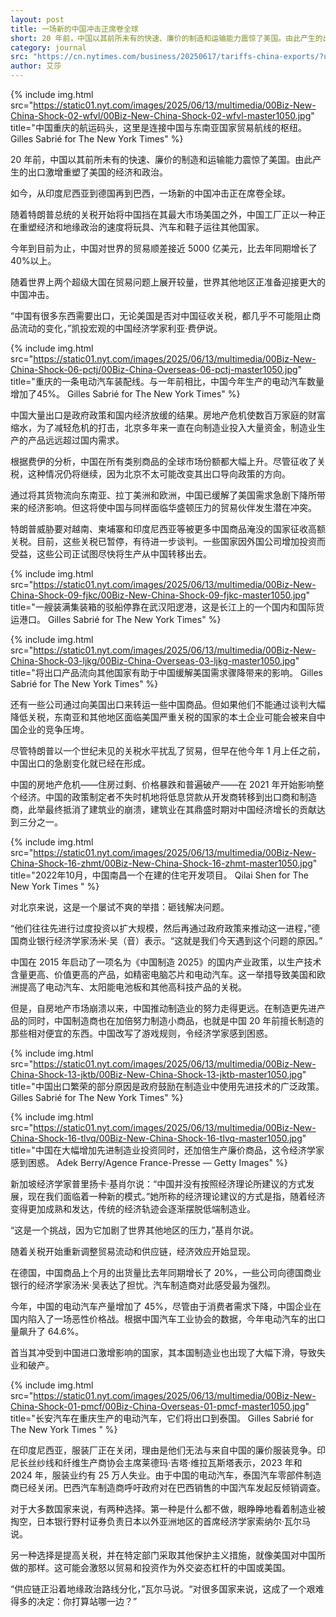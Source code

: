 ```yaml
---
layout: post
title: 一场新的中国冲击正席卷全球
short: 20 年前，中国以其前所未有的快速、廉价的制造和运输能力震惊了美国。由此产生的出口激增重塑了美国的经济和政治
category: journal
src: "https://cn.nytimes.com/business/20250617/tariffs-china-exports/?utm_source=tw-nytimeschinese&utm_medium=social&utm_campaign=cur"
author: 艾莎
---
```


{% include img.html src="https://static01.nyt.com/images/2025/06/13/multimedia/00Biz-New-China-Shock-02-wfvl/00Biz-New-China-Shock-02-wfvl-master1050.jpg" title="中国重庆的航运码头，这里是连接中国与东南亚国家贸易航线的枢纽。 Gilles Sabrié for The New York Times" %}

20 年前，中国以其前所未有的快速、廉价的制造和运输能力震惊了美国。由此产生的出口激增重塑了美国的经济和政治。

如今，从印度尼西亚到德国再到巴西，一场新的中国冲击正在席卷全球。

随着特朗普总统的关税开始将中国挡在其最大市场美国之外，中国工厂正以一种正在重塑经济和地缘政治的速度将玩具、汽车和鞋子运往其他国家。

今年到目前为止，中国对世界的贸易顺差接近 5000 亿美元，比去年同期增长了 40%以上。

随着世界上两个超级大国在贸易问题上展开较量，世界其他地区正准备迎接更大的中国冲击。

“中国有很多东西需要出口，无论美国是否对中国征收关税，都几乎不可能阻止商品流动的变化，”凯投宏观的中国经济学家利亚·费伊说。

{% include img.html src="https://static01.nyt.com/images/2025/06/13/multimedia/00Biz-New-China-Shock-06-pctj/00Biz-China-Overseas-06-pctj-master1050.jpg" title="重庆的一条电动汽车装配线。与一年前相比，中国今年生产的电动汽车数量增加了45%。 Gilles Sabrié for The New York Times" %}

中国大量出口是政府政策和国内经济放缓的结果。房地产危机使数百万家庭的财富缩水，为了减轻危机的打击，北京多年来一直在向制造业投入大量资金，制造业生产的产品远远超过国内需求。

根据费伊的分析，中国在所有类别商品的全球市场份额都大幅上升。尽管征收了关税，这种情况仍将继续，因为北京不太可能改变其出口导向政策的方向。

通过将其货物流向东南亚、拉丁美洲和欧洲，中国已缓解了美国需求急剧下降所带来的经济影响。但这将使中国与同样面临华盛顿压力的贸易伙伴发生潜在冲突。

特朗普威胁要对越南、柬埔寨和印度尼西亚等被更多中国商品淹没的国家征收高额关税。目前，这些关税已暂停，有待进一步谈判。一些国家因外国公司增加投资而受益，这些公司正试图尽快将生产从中国转移出去。

{% include img.html src="https://static01.nyt.com/images/2025/06/13/multimedia/00Biz-New-China-Shock-09-fjkc/00Biz-New-China-Shock-09-fjkc-master1050.jpg" title="一艘装满集装箱的驳船停靠在武汉阳逻港，这是长江上的一个国内和国际货运港口。 Gilles Sabrié for The New York Times" %}

{% include img.html src="https://static01.nyt.com/images/2025/06/13/multimedia/00Biz-New-China-Shock-03-ljkg/00Biz-China-Overseas-03-ljkg-master1050.jpg" title="将出口产品流向其他国家有助于中国缓解美国需求骤降带来的影响。 Gilles Sabrié for The New York Times" %}

还有一些公司通过向美国出口来转运一些中国商品。但如果他们不能通过谈判大幅降低关税，东南亚和其他地区面临美国严重关税的国家的本土企业可能会被来自中国企业的竞争压垮。

尽管特朗普以一个世纪未见的关税水平扰乱了贸易，但早在他今年 1 月上任之前，中国出口的急剧变化就已经在形成。

中国的房地产危机——住房过剩、价格暴跌和普遍破产——在 2021 年开始影响整个经济。中国的政策制定者不失时机地将低息贷款从开发商转移到出口商和制造商，此举最终抵消了建筑业的崩溃，建筑业在其鼎盛时期对中国经济增长的贡献达到三分之一。

{% include img.html src="https://static01.nyt.com/images/2025/06/13/multimedia/00Biz-New-China-Shock-16-zhmt/00Biz-New-China-Shock-16-zhmt-master1050.jpg" title="2022年10月，中国南昌一个在建的住宅开发项目。 Qilai Shen for The New York Times
" %}

对北京来说，这是一个屡试不爽的举措：砸钱解决问题。

“他们往往先进行过度投资以扩大规模，然后再通过政府政策来推动这一进程，”德国商业银行经济学家汤米·吴（音）表示。“这就是我们今天遇到这个问题的原因。”

中国在 2015 年启动了一项名为《中国制造 2025》的国内产业政策，以生产技术含量更高、价值更高的产品，如精密电脑芯片和电动汽车。这一举措导致美国和欧洲提高了电动汽车、太阳能电池板和其他高科技产品的关税。

但是，自房地产市场崩溃以来，中国推动制造业的努力走得更远。在制造更先进产品的同时，中国制造商也在加倍努力制造小商品，也就是中国 20 年前擅长制造的那些相对便宜的东西。中国改写了游戏规则，令经济学家感到困惑。

{% include img.html src="https://static01.nyt.com/images/2025/06/13/multimedia/00Biz-New-China-Shock-13-jktb/00Biz-New-China-Shock-13-jktb-master1050.jpg" title="中国出口繁荣的部分原因是政府鼓励在制造业中使用先进技术的广泛政策。 Gilles Sabrié for The New York Times" %}

{% include img.html src="https://static01.nyt.com/images/2025/06/13/multimedia/00Biz-New-China-Shock-16-tlvq/00Biz-New-China-Shock-16-tlvq-master1050.jpg" title="中国在大幅增加先进制造业投资同时，还加倍生产廉价商品，这令经济学家感到困惑。 Adek Berry/Agence France-Presse — Getty Images" %}

新加坡经济学家普里扬卡·基肖尔说：“中国并没有按照经济理论所建议的方式发展，现在我们面临着一种新的模式。”她所称的经济理论建议的方式是指，随着经济变得更加成熟和发达，传统的经济轨迹会逐渐摆脱低端制造业。

“这是一个挑战，因为它加剧了世界其他地区的压力，”基肖尔说。

随着关税开始重新调整贸易流动和供应链，经济效应开始显现。

在德国，中国商品上个月的出货量比去年同期增长了 20%，一些公司向德国商业银行的经济学家汤米·吴表达了担忧。汽车制造商对此感受最为强烈。

今年，中国的电动汽车产量增加了 45%，尽管由于消费者需求下降，中国企业在国内陷入了一场恶性价格战。根据中国汽车工业协会的数据，今年电动汽车的出口量飙升了 64.6%。

首当其冲受到中国进口激增影响的国家，其本国制造业也出现了大幅下滑，导致失业和破产。

{% include img.html src="https://static01.nyt.com/images/2025/06/13/multimedia/00Biz-New-China-Shock-01-pmcf/00Biz-China-Overseas-01-pmcf-master1050.jpg" title="长安汽车在重庆生产的电动汽车，它们将出口到泰国。 Gilles Sabrié for The New York Times
" %}

在印度尼西亚，服装厂正在关闭，理由是他们无法与来自中国的廉价服装竞争。印尼长丝纱线和纤维生产商协会主席莱德玛·吉塔·维拉瓦斯塔表示，2023 年和 2024 年，服装业约有 25 万人失业。由于中国的电动汽车，泰国汽车零部件制造商已经关闭。巴西汽车制造商呼吁政府对在巴西销售的中国汽车发起反倾销调查。

对于大多数国家来说，有两种选择。第一种是什么都不做，眼睁睁地看着制造业被掏空，日本银行野村证券负责日本以外亚洲地区的首席经济学家索纳尔·瓦尔马说。

另一种选择是提高关税，并在特定部门采取其他保护主义措施，就像美国对中国所做的那样。这可能会激怒以贸易和投资作为外交姿态杠杆的中国或美国。

“供应链正沿着地缘政治路线分化，”瓦尔马说。“对很多国家来说，这成了一个艰难得多的决定：你打算站哪一边？”
